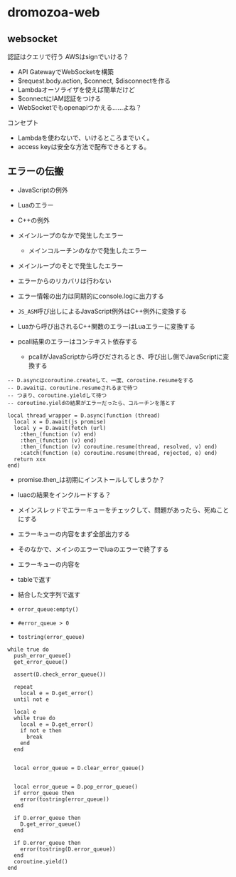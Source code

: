 # dromozoa-web

## websocket

認証はクエリで行う
AWSはsignでいける？

- API GatewayでWebSocketを構築
- $request.body.action, $connect, $disconnectを作る
- Lambdaオーソライザを使えば簡単だけど
- $connectにIAM認証をつける
- WebSocketでもopenapiつかえる……よね？

コンセプト

- Lambdaを使わないで、いけるところまでいく。
- access keyは安全な方法で配布できるとする。

## エラーの伝搬

- JavaScriptの例外
- Luaのエラー
- C++の例外

- メインループのなかで発生したエラー
  - メインコルーチンのなかで発生したエラー
- メインループのそとで発生したエラー

- エラーからのリカバリは行わない
- エラー情報の出力は同期的にconsole.logに出力する

- `JS_ASM`呼び出しによるJavaScript例外はC++例外に変換する
- Luaから呼び出されるC++関数のエラーはLuaエラーに変換する
- pcall結果のエラーはコンテキスト依存する
  - pcallがJavaScriptから呼びだされるとき、呼び出し側でJavaScriptに変換する

```
-- D.asyncはcoroutine.createして、一度、coroutine.resumeをする
-- D.awaitは、coroutine.resumeされるまで待つ
-- つまり、coroutine.yieldして待つ
-- coroutine.yieldの結果がエラーだったら、コルーチンを落とす

local thread_wrapper = D.async(function (thread)
  local x = D.await(js promise)
  local y = D.await(fetch (url)
    :then_(function (v) end)
    :then_(function (v) end)
    :then_(function (v) coroutine.resume(thread, resolved, v) end)
    :catch(function (e) coroutine.resume(thread, rejected, e) end)
  return xxx
end)

```

- promise.then_は初期にインストールしてしまうか？
- luacの結果をインクルードする？

- メインスレッドでエラーキューをチェックして、問題があったら、死ぬことにする
- エラーキューの内容をまず全部出力する
- そのなかで、メインのエラーでluaのエラーで終了する
- エラーキューの内容を
- tableで返す
- 結合した文字列で返す
- `error_queue:empty()`
- `#error_queue > 0`
- `tostring(error_queue)`

```
while true do
  push_error_queue()
  get_error_queue()

  assert(D.check_error_queue())

  repeat
    local e = D.get_error()
  until not e

  local e
  while true do
    local e = D.get_error()
    if not e then
      break
    end
  end


  local error_queue = D.clear_error_queue()


  local error_queue = D.pop_error_queue()
  if error_queue then
    error(tostring(error_queue))
  end

  if D.error_queue then
    D.get_error_queue()
  end

  if D.error_queue then
    error(tostring(D.error_queue))
  end
  coroutine.yield()
end
```



